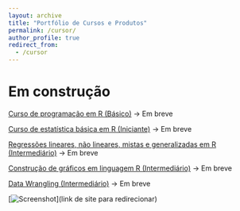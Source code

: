```yaml
---
layout: archive
title: "Portfólio de Cursos e Produtos"
permalink: /cursor/
author_profile: true
redirect_from:
  - /cursor
---
```




# Em construção

 [Curso de programação em R (Básico)](https://go.kiwify.com.br/mo5GEX9) -> Em breve
 
 [Curso de estatística básica em R (Iniciante)](https://go.kiwify.com.br/7u3bnr3) -> Em breve
 
 [Regressões lineares, não lineares, mistas e generalizadas em R (Intermediário)](https://go.kiwify.com.br/pZEEG4Q) -> Em breve
 
 [Construção de gráficos em linguagem R (Intermediário)](https://go.kiwify.com.br/usC1jDm) -> Em breve
 
 [Data Wrangling (Intermediário)](https://go.kiwify.com.br/oIViGzI) -> Em breve
 
 [![Screenshot](...)](link de site para redirecionar)


